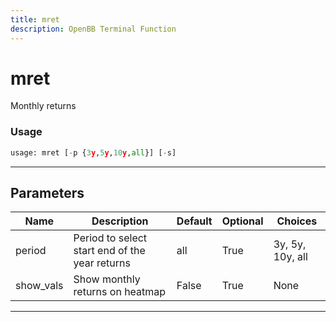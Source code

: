 ```yaml
---
title: mret
description: OpenBB Terminal Function
---
```


# mret

Monthly returns

### Usage

```python
usage: mret [-p {3y,5y,10y,all}] [-s]
```

---

## Parameters

| Name | Description | Default | Optional | Choices |
| ---- | ----------- | ------- | -------- | ------- |
| period | Period to select start end of the year returns | all | True | 3y, 5y, 10y, all |
| show_vals | Show monthly returns on heatmap | False | True | None |
---

